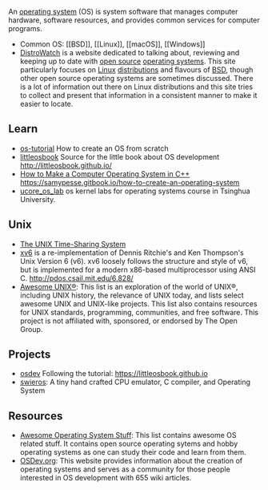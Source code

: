 An [operating system](https://en.wikipedia.org/wiki/Operating_system) (OS) is system software that manages computer hardware, software resources, and provides common services for computer programs.


- Common OS: [[BSD]], [[Linux]], [[macOS]], [[Windows]]
- [DistroWatch](https://distrowatch.com/) is a website dedicated to talking about, reviewing and keeping up to date with [open source](https://distrowatch.com/dwres.php?resource=glossary#opensource) [operating systems](https://distrowatch.com/dwres.php?resource=glossary#os). This site particularly focuses on [Linux](https://distrowatch.com/dwres.php?resource=glossary#linux) [distributions](https://distrowatch.com/dwres.php?resource=glossary#distribution) and flavours of [BSD](https://distrowatch.com/dwres.php?resource=glossary#bsd), though other open source operating systems are sometimes discussed. There is a lot of information out there on Linux distributions and this site tries to collect and present that information in a consistent manner to make it easier to locate.



## Learn
- [os-tutorial](https://github.com/cfenollosa/os-tutorial) How to create an OS from scratch
- [littleosbook](https://github.com/littleosbook/littleosbook/) Source for the little book about OS development http://littleosbook.github.io/
- [How to Make a Computer Operating System in C++](https://github.com/SamyPesse/How-to-Make-a-Computer-Operating-System) https://samypesse.gitbook.io/how-to-create-an-operating-system
- [ucore_os_lab](https://github.com/chyyuu/ucore_os_lab) os kernel labs for operating systems course in Tsinghua University.



## Unix
- [The UNIX Time-Sharing System](https://chsasank.github.io/classic_papers/unix-time-sharing-system.html)
- [xv6](https://github.com/mit-pdos/xv6-public) is a re-implementation of Dennis Ritchie's and Ken Thompson's Unix Version 6 (v6).  xv6 loosely follows the structure and style of v6, but is implemented for a modern x86-based multiprocessor using ANSI C. http://pdos.csail.mit.edu/6.828/
- [Awesome UNIX®](https://github.com/sirredbeard/Awesome-UNIX): This list is an exploration of the world of UNIX®, including UNIX history, the relevance of UNIX today, and lists select awesome UNIX and UNIX-like projects. This list also contains resources for UNIX standards, programming, communities, and free software. This project is not affiliated with, sponsored, or endorsed by The Open Group.



## Projects
- [osdev](https://github.com/cstack/osdev) Following the tutorial: https://littleosbook.github.io
- [swieros](https://github.com/rswier/swieros): A tiny hand crafted CPU emulator, C compiler, and Operating System



## Resources
- [Awesome Operating System Stuff](https://github.com/jubalh/awesome-os): This list contains awesome OS related stuff. It contains open source operating sytems and hobby operating systems as one can study their code and learn from them.
- [OSDev.org](https://wiki.osdev.org/Main_Page): This website provides information about the creation of operating systems and serves as a community for those people interested in OS development with 655 wiki articles.
